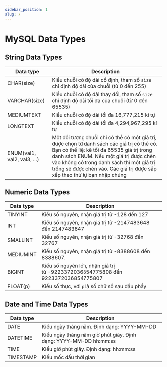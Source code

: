 ```yaml
---
sidebar_position: 1
slug: /
---
```


# MySQL Data Types

## String Data Types

| Data type                   | Description                                                                                                                                                                                                                                                                                                   |
| --------------------------- | ------------------------------------------------------------------------------------------------------------------------------------------------------------------------------------------------------------------------------------------------------------------------------------------------------------- |
| CHAR(size)                  | Kiểu chuỗi có độ dài cố định, tham số `size` chỉ định độ dài của chuỗi (từ 0 đến 255)                                                                                                                                                                                                                         |
| VARCHAR(size)               | Kiểu chuỗi có độ dài thay đổi, tham số `size` chỉ định độ dài tối đa của chuỗi (từ 0 đến 65535)                                                                                                                                                                                                               |
| MEDIUMTEXT                  | Kiểu chuỗi có độ dài tối đa 16,777,215 kí tự                                                                                                                                                                                                                                                                  |
| LONGTEXT                    | Kiểu chuỗi có độ dài tối đa 4,294,967,295 kí tự                                                                                                                                                                                                                                                               |
| ENUM(val1, val2, val3, ...) | Một đối tượng chuỗi chỉ có thể có một giá trị, được chọn từ danh sách các giá trị có thể có. Bạn có thể liệt kê tối đa 65535 giá trị trong danh sách ENUM. Nếu một giá trị được chèn vào không có trong danh sách thì một giá trị trống sẽ được chèn vào. Các giá trị được sắp xếp theo thứ tự bạn nhập chúng |

## Numeric Data Types

| Data type | Description                                                                      |
| --------- | -------------------------------------------------------------------------------- |
| TINYINT   | Kiểu số nguyên, nhận giá trị từ -128 đến 127                                     |
| INT       | Kiểu số nguyên, nhận giá trị từ -2147483648 đến 2147483647                       |
| SMALLINT  | Kiểu số nguyên, nhận giá trị từ -32768 đến 32767                                 |
| MEDIUMINT | Kiểu số nguyên, nhận giá trị từ -8388608 đến 8388607.                            |
| BIGINT    | Kiểu số nguyên lớn, nhận giá trị từ -9223372036854775808 đến 9223372036854775807 |
| FLOAT(p)  | Kiểu số thực, với `p` là số chữ số sau dấu phẩy                                  |

## Date and Time Data Types

| Data type | Description                                                       |
| --------- | ----------------------------------------------------------------- |
| DATE      | Kiểu ngày tháng năm. Định dạng: YYYY-MM-DD                        |
| DATETIME  | Kiểu ngày tháng năm giờ phút giây. Định dạng: YYYY-MM-DD hh:mm:ss |
| TIME      | Kiểu giờ phút giây. Định dạng: hh:mm:ss                           |
| TIMESTAMP | Kiểu mốc dấu thời gian                                            |
